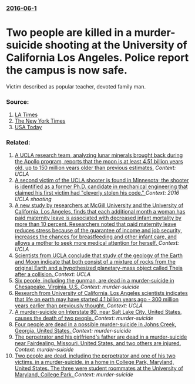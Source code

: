 ### [2016-06-1](/news/2016/06/1/index.md)

#   Two people are killed in a murder-suicide shooting at the University of California Los Angeles. Police report the campus is now safe. 

Victim described as popular teacher, devoted family man.


### Source:

1. [LA Times](http://www.latimes.com/local/lanow/la-me-ln-ucla-shooting-20160601-snap-story.html)
2. [The New York Times](http://www.nytimes.com/2016/06/02/us/ucla-shooting.html)
3. [USA Today](http://www.usatoday.com/story/news/2016/06/01/police-check-reports-shooter-ucla/85245782/)

### Related:

1. [A UCLA research team, analyzing lunar minerals brought back during the Apollo program, reports that the moon is at least 4.51 billion years old, up to 150 million years older than previous estimates.](/news/2017/01/13/a-ucla-research-team-analyzing-lunar-minerals-brought-back-during-the-apollo-program-reports-that-the-moon-is-at-least-4-51-billion-years.md) _Context: UCLA_
2. [A second victim of the UCLA shooter is found in Minnesota; the shooter is identified as a former Ph.D. candidate in mechanical engineering that claimed his first victim had "cleverly stolen his code." ](/news/2016/06/2/a-second-victim-of-the-ucla-shooter-is-found-in-minnesota-the-shooter-is-identified-as-a-former-ph-d-candidate-in-mechanical-engineering-t.md) _Context: 2016 UCLA shooting_
3. [A new study by researchers at McGill University and the University of California, Los Angeles, finds that each additional month a woman has paid maternity leave is associated with decreased infant mortality by more than 10 percent. Researchers noted that paid maternity leave reduces stress because of the guarantee of income and job security, increases the chances for breastfeeding and other infant care, and allows a mother to seek more medical attention for herself. ](/news/2016/03/30/a-new-study-by-researchers-at-mcgill-university-and-the-university-of-california-los-angeles-finds-that-each-additional-month-a-woman-has.md) _Context: UCLA_
4. [Scientists from UCLA conclude that study of the geology of the Earth and Moon indicate that both consist of a mixture of rocks from the original Earth and a hypothesized planetary-mass object called Theia after a collision. ](/news/2016/01/29/scientists-from-ucla-conclude-that-study-of-the-geology-of-the-earth-and-moon-indicate-that-both-consist-of-a-mixture-of-rocks-from-the-orig.md) _Context: UCLA_
5. [Six people, including the gunman, are dead in a murder-suicide in Chesapeake, Virginia, U.S. ](/news/2016/01/28/six-people-including-the-gunman-are-dead-in-a-murder-suicide-in-chesapeake-virginia-u-s.md) _Context: murder-suicide_
6. [Research from University of California, Los Angeles scientists indicates that life on earth may have started 4.1 billion years ago - 300 million years earlier than previously thought. ](/news/2015/10/20/research-from-university-of-california-los-angeles-scientists-indicates-that-life-on-earth-may-have-started-4-1-billion-years-ago-a-300-m.md) _Context: UCLA_
7. [A murder-suicide on Interstate 80, near Salt Lake City, United States, causes the death of two people. ](/news/2013/02/8/a-murder-suicide-on-interstate-80-near-salt-lake-city-united-states-causes-the-death-of-two-people.md) _Context: murder-suicide_
8. [Four people are dead in a possible murder-suicide in Johns Creek, Georgia, United States. ](/news/2013/02/5/four-people-are-dead-in-a-possible-murder-suicide-in-johns-creek-georgia-united-states.md) _Context: murder-suicide_
9. [The perpetrator and his girlfriend's father are dead in a murder-suicide near Fairdealing, Missouri, United States, and two others are injured. ](/news/2013/02/18/the-perpetrator-and-his-girlfriend-s-father-are-dead-in-a-murder-suicide-near-fairdealing-missouri-united-states-and-two-others-are-injur.md) _Context: murder-suicide_
10. [Two people are dead, including the perpetrator and one of his two victims, in a murder-suicide, in a home in College Park, Maryland, United States. The three were student roommates at the University of Maryland, College Park. ](/news/2013/02/12/two-people-are-dead-including-the-perpetrator-and-one-of-his-two-victims-in-a-murder-suicide-in-a-home-in-college-park-maryland-united.md) _Context: murder-suicide_
